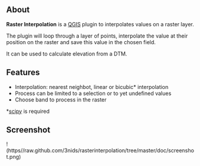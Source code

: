 ## About

**Raster Interpolation** is a [QGIS](http://www.qgis.org) plugin to interpolates values on a raster layer.

The plugin will loop through a layer of points, interpolate the value at their position on the raster and save this value in the chosen field.

It can be used to calculate elevation from a DTM.

## Features

* Interpolation: nearest neighbot, linear or bicubic* interpolation
* Process can be limited to a selection or to yet undefined values
* Choose band to process in the raster

*[scipy](http://www.scipy.org/) is required

## Screenshot

!(https//raw.github.com/3nids/rasterinterpolation/tree/master/doc/screenshot.png)
